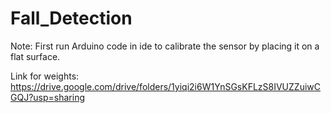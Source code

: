 # Fall_Detection

Note: First run Arduino code in ide to calibrate the sensor by placing it on a flat surface.

Link for weights: https://drive.google.com/drive/folders/1yiqi2i6W1YnSGsKFLzS8IVUZZuiwCGQJ?usp=sharing

